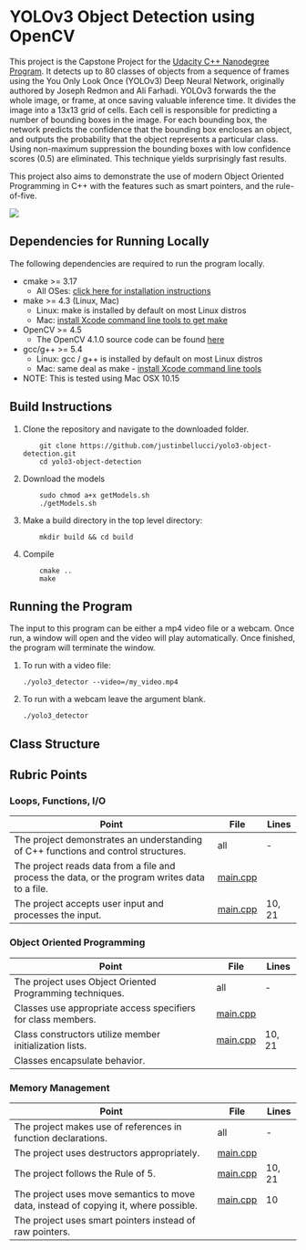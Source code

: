 # YOLOv3 Object Detection using OpenCV

This project is the Capstone Project for the [Udacity C++ Nanodegree Program](https://www.udacity.com/course/c-plus-plus-nanodegree--nd213). It detects up to 80 classes of objects from a sequence of frames using the You Only Look Once (YOLOv3) Deep Neural Network, originally authored by Joseph Redmon and Ali Farhadi. YOLOv3 forwards the the whole image, or frame, at once saving valuable inference time. It divides the image into a 13x13 grid of cells. Each cell is responsible for predicting a number of bounding boxes in the image. For each bounding box, the network predicts the confidence that the bounding box encloses an object, and outputs the probability that the object represents a particular class. Using non-maximum suppression the bounding boxes with low confidence scores (0.5) are eliminated. This technique yields surprisingly fast results.

This project also aims to demonstrate the use of modern Object Oriented Programming in C++ with the features such as smart pointers, and the rule-of-five. 

<img src="data/yoloDriving.gif"/>

## Dependencies for Running Locally
The following dependencies are required to run the program locally.
* cmake >= 3.17
  * All OSes: [click here for installation instructions](https://cmake.org/install/)
* make >= 4.3 (Linux, Mac)
  * Linux: make is installed by default on most Linux distros
  * Mac: [install Xcode command line tools to get make](https://developer.apple.com/xcode/features/)
* OpenCV >= 4.5
  * The OpenCV 4.1.0 source code can be found [here](https://github.com/opencv/opencv/tree/4.1.0)
* gcc/g++ >= 5.4
  * Linux: gcc / g++ is installed by default on most Linux distros
  * Mac: same deal as make - [install Xcode command line tools](https://developer.apple.com/xcode/features/)
* NOTE: This is tested using Mac OSX 10.15

## Build Instructions

1. Clone the repository and navigate to the downloaded folder.
	
	```	
		git clone https://github.com/justinbellucci/yolo3-object-detection.git
		cd yolo3-object-detection
	```
2. Download the models
    ```	
		sudo chmod a+x getModels.sh
        ./getModels.sh
	```
3. Make a build directory in the top level directory:   
    ```
        mkdir build && cd build
    ```
3. Compile 
    ```
        cmake .. 
        make
    ```
## Running the Program
The input to this program can be either a mp4 video file or a webcam. Once run, a window will open and the video will play automatically. Once finished, the program will terminate the window. 
1. To run with a video file:

    ```
    ./yolo3_detector --video=/my_video.mp4
    ```
2. To run with a webcam leave the argument blank.

    ```
    ./yolo3_detector 
    ```

## Class Structure


## Rubric Points 
### Loops, Functions, I/O

| Point                                                                                          | File       | Lines          |
|------------------------------------------------------------------------------------------------|------------|----------------|
| The project demonstrates an understanding of C++ functions and control structures.             | all        | -              |
| The project reads data from a file and process the data, or the program writes data to a file. | [main.cpp] |                |
| The project accepts user input and processes the input.                                        | [main.cpp] | 10, 21         |

### Object Oriented Programming

| Point                                                                                          | File       | Lines          |
|------------------------------------------------------------------------------------------------|------------|----------------|
| The project uses Object Oriented Programming techniques.                                       | all        | -              |
| Classes use appropriate access specifiers for class members.                                   | [main.cpp] |                |
| Class constructors utilize member initialization lists.                                        | [main.cpp] | 10, 21         |
| Classes encapsulate behavior.                                                                  |            |                |

### Memory Management

| Point                                                                                          | File       | Lines          |
|------------------------------------------------------------------------------------------------|------------|----------------|
| The project makes use of references in function declarations.                                  | all        | -              |
| The project uses destructors appropriately.                                                    | [main.cpp] |                |
| The project follows the Rule of 5.                                                             | [main.cpp] | 10, 21         |
| The project uses move semantics to move data, instead of copying it, where possible.           | [main.cpp] | 10             |                           
| The project uses smart pointers instead of raw pointers.                                       |            |                |

[main.cpp]: src/main.cpp
[yolo3.cpp]: src/yolo3.cpp
[model.cpp]: src/model.cpp


